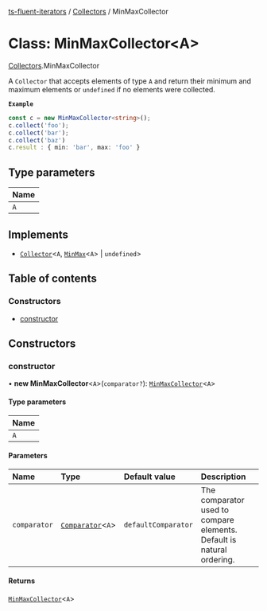 [ts-fluent-iterators](../README.md) / [Collectors](../modules/Collectors.md) / MinMaxCollector

# Class: MinMaxCollector\<A\>

[Collectors](../modules/Collectors.md).MinMaxCollector

A `Collector` that accepts elements of type `A` and return their minimum and maximum elements or `undefined` if no elements were collected.

**`Example`**

```ts
const c = new MinMaxCollector<string>();
c.collect('foo');
c.collect('bar');
c.collect('baz')
c.result : { min: 'bar', max: 'foo' }
```

## Type parameters

| Name |
| :------ |
| `A` |

## Implements

- [`Collector`](../interfaces/Collectors.Collector.md)\<`A`, [`MinMax`](../interfaces/MinMax.md)\<`A`\> \| `undefined`\>

## Table of contents

### Constructors

- [constructor](Collectors.MinMaxCollector.md#constructor)

## Constructors

### constructor

• **new MinMaxCollector**\<`A`\>(`comparator?`): [`MinMaxCollector`](Collectors.MinMaxCollector.md)\<`A`\>

#### Type parameters

| Name |
| :------ |
| `A` |

#### Parameters

| Name | Type | Default value | Description |
| :------ | :------ | :------ | :------ |
| `comparator` | [`Comparator`](../README.md#comparator)\<`A`\> | `defaultComparator` | The comparator used to compare elements. Default is natural ordering. |

#### Returns

[`MinMaxCollector`](Collectors.MinMaxCollector.md)\<`A`\>
